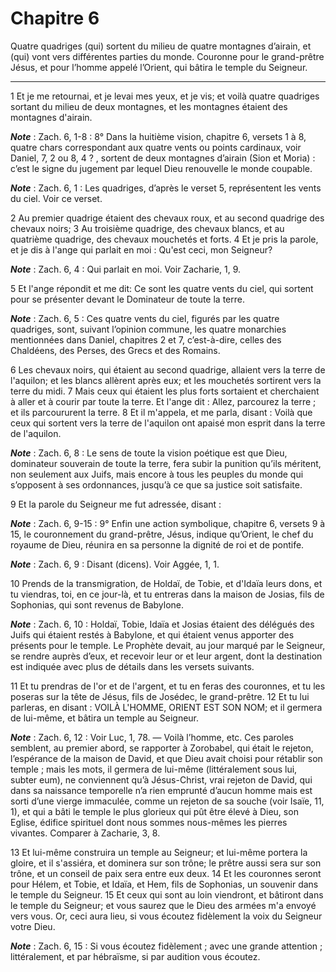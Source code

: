 # Chapitre 6

Quatre quadriges (qui) sortent du milieu de quatre montagnes d’airain, et (qui) vont vers différentes parties du monde.
Couronne pour le grand-prêtre Jésus, et pour l’homme appelé l’Orient, qui bâtira le temple du Seigneur.

***

1 Et je me retournai, et je levai mes yeux, et je vis; et voilà quatre quadriges sortant du milieu de deux montagnes, et les montagnes étaient des montagnes d'airain.

***Note*** :  Zach. 6, 1-8 : 8° Dans la huitième vision, chapitre 6, versets 1 à 8, quatre chars correspondant aux quatre vents ou points cardinaux, voir Daniel, 7, 2 ou 8, 4 ? , sortent de deux montagnes d’airain (Sion et Moria) : c’est le signe du jugement par lequel Dieu renouvelle le monde coupable.

***Note*** :  Zach. 6, 1 : Les quadriges, d’après le verset 5, représentent les vents du ciel. Voir ce verset.

2 Au premier quadrige étaient des chevaux roux, et au second quadrige des chevaux noirs; 3 Au troisième quadrige, des chevaux blancs, et au quatrième quadrige, des chevaux mouchetés et forts. 4 Et je pris la parole, et je dis à l'ange qui parlait en moi : Qu'est ceci, mon Seigneur?

***Note*** :  Zach. 6, 4 : Qui parlait en moi. Voir Zacharie, 1, 9.

5 Et l'ange répondit et me dit: Ce sont les quatre vents du ciel, qui sortent pour se présenter devant le Dominateur de toute la terre.

***Note*** :  Zach. 6, 5 : Ces quatre vents du ciel, figurés par les quatre quadriges, sont, suivant l’opinion commune, les quatre monarchies mentionnées dans Daniel, chapitres 2 et 7, c’est-à-dire, celles des Chaldéens, des Perses, des Grecs et des Romains.

6 Les chevaux noirs, qui étaient au second quadrige, allaient vers la terre de l'aquilon; et les blancs allèrent après eux; et les mouchetés sortirent vers la terre du midi. 7 Mais ceux qui étaient les plus forts sortaient et cherchaient à aller et à courir par toute la terre. Et l'ange dit : Allez, parcourez la terre ; et ils parcoururent la terre. 8 Et il m'appela, et me parla, disant : Voilà que ceux qui sortent vers la terre de l'aquilon ont apaisé mon esprit dans la terre de l'aquilon.

***Note*** :  Zach. 6, 8 : Le sens de toute la vision poétique est que Dieu, dominateur souverain de toute la terre, fera subir la punition qu’ils méritent, non seulement aux Juifs, mais encore à tous les peuples du monde qui s’opposent à ses ordonnances, jusqu’à ce que sa justice soit satisfaite.


9 Et la parole du Seigneur me fut adressée, disant :

***Note*** :  Zach. 6, 9-15 : 9° Enfin une action symbolique, chapitre 6, versets 9 à 15, le couronnement du grand-prêtre, Jésus, indique qu’Orient, le chef du royaume de Dieu, réunira en sa personne la dignité de roi et de pontife.

***Note*** :  Zach. 6, 9 : Disant (dicens). Voir Aggée, 1, 1.

10 Prends de la transmigration, de Holdaï, de Tobie, et d'Idaïa leurs dons, et tu viendras, toi, en ce jour-là, et tu entreras dans la maison de Josias, fils de Sophonias, qui sont revenus de Babylone.

***Note*** :  Zach. 6, 10 : Holdaï, Tobie, Idaïa et Josias étaient des délégués des Juifs qui étaient restés à Babylone, et qui étaient venus apporter des présents pour le temple. Le Prophète devait, au jour marqué par le Seigneur, se rendre auprès d’eux, et recevoir leur or et leur argent, dont la destination est indiquée avec plus de détails dans les versets suivants.

11 Et tu prendras de l'or et de l'argent, et tu en feras des couronnes, et tu les poseras sur la tête de Jésus, fils de Josédec, le grand-prêtre. 12 Et tu lui parleras, en disant : VOILÀ L'HOMME, ORIENT EST SON NOM; et il germera de lui-même, et bâtira un temple au Seigneur.

***Note*** :  Zach. 6, 12 : Voir Luc, 1, 78. ― Voilà l’homme, etc. Ces paroles semblent, au premier abord, se rapporter à Zorobabel, qui était le rejeton, l’espérance de la maison de David, et que Dieu avait choisi pour rétablir son temple ; mais les mots, il germera de lui-même (littéralement sous lui, subter eum), ne conviennent qu’à Jésus-Christ, vrai rejeton de David, qui dans sa naissance temporelle n’a rien emprunté d’aucun homme mais est sorti d’une vierge immaculée, comme un rejeton de sa souche (voir Isaïe, 11, 1), et qui a bâti le temple le plus glorieux qui pût être élevé à Dieu, son Eglise, édifice spirituel dont nous sommes nous-mêmes les pierres vivantes. Comparer à Zacharie, 3, 8.

13 Et lui-même construira un temple au Seigneur; et lui-même portera la gloire, et il s'assiéra, et dominera sur son trône; le prêtre aussi sera sur son trône, et un conseil de paix sera entre eux deux. 14 Et les couronnes seront pour Hélem, et Tobie, et Idaïa, et Hem, fils de Sophonias, un souvenir dans le temple du Seigneur. 15 Et ceux qui sont au loin viendront, et bâtiront dans le temple du Seigneur; et vous saurez que le Dieu des armées m'a envoyé vers vous. Or, ceci aura lieu, si vous écoutez fidèlement la voix du Seigneur votre Dieu.

***Note*** :  Zach. 6, 15 : Si vous écoutez fidèlement ; avec une grande attention ; littéralement, et par hébraïsme, si par audition vous écoutez.

